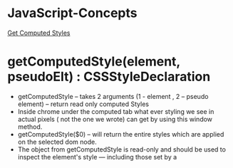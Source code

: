 # JavaScript-Concepts

[Get Computed Styles](https://stackblitz.com/edit/vitejs-vite-xjud7b)
# getComputedStyle(element, pseudoElt) : CSSStyleDeclaration 
- getComputedStyle – takes 2 arguments (1 - element , 2 – pseudo element) – return read only computed Styles 
-	Inside chrome under the computed tab what ever styling we see in actual pixels ( not the one we wrote) can get by using this window method.
-	getComputedStyle($0) – will return the entire styles which are applied on the selected dom node.
-	The object from getComputedStyle is read-only and should be used to inspect the element's style — including those set by a <style> element or an external stylesheet.
-	getComputedStyle can pull style info from pseudo-elements (such as ::after, ::before, ::marker, ::line-marker)

